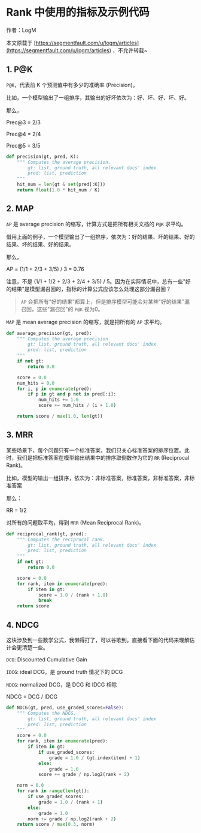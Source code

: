# Rank 中使用的指标及示例代码

作者：LogM

本文原载于 [https://segmentfault.com/u/logm/articles](https://segmentfault.com/u/logm/articles) ，不允许转载~

## 1. P@K

`P@K`，代表前 K 个预测值中有多少的准确率 (Precision)。

比如，一个模型输出了一组排序，其输出的好坏依次为：好、坏、好、坏、好。

那么，

Prec@3 = 2/3

Prec@4 = 2/4

Prec@5 = 3/5

```python
def precision(gt, pred, K):
    """ Computes the average precision.
        gt: list, ground truth, all relevant docs' index
        pred: list, prediction
    """
    hit_num = len(gt & set(pred[:K]))
    return float(1.0 * hit_num / K)
```

## 2. MAP

`AP` 是 average precision 的缩写，计算方式是把所有相关文档的 `P@K` 求平均。

借用上面的例子，一个模型输出了一组排序，依次为：好的结果、坏的结果、好的结果、坏的结果、好的结果。

那么，

AP = (1/1 + 2/3 + 3/5) / 3 = 0.76

注意，不是 (1/1 + 1/2 + 2/3 + 2/4 + 3/5) / 5。因为在实际情况中，总有一些"好的结果"是模型漏召回的，指标的计算公式应该怎么处理这部分漏召回？

> `AP` 会把所有"好的结果"都算上，但是排序模型可能会对某些"好的结果"漏召回，这些"漏召回"的 `P@K` 视为0。

`MAP` 是 mean average precision 的缩写，就是把所有的 `AP` 求平均。

```python
def average_precision(gt, pred):
    """ Computes the average precision.
        gt: list, ground truth, all relevant docs' index
        pred: list, prediction
    """
    if not gt:
        return 0.0

    score = 0.0
    num_hits = 0.0
    for i, p in enumerate(pred):
        if p in gt and p not in pred[:i]:
            num_hits += 1.0
            score += num_hits / (i + 1.0)

    return score / max(1.0, len(gt))
```

## 3. MRR

某些场景下，每个问题只有一个标准答案，我们只关心标准答案的排序位置。此时，我们是把标准答案在模型输出结果中的排序取倒数作为它的 `RR` (Reciprocal Rank)。

比如，模型的输出一组排序，依次为：非标准答案，标准答案，非标准答案，非标准答案

那么：

RR = 1/2

对所有的问题取平均，得到 `MRR` (Mean Reciprocal Rank)。

```python
def reciprocal_rank(gt, pred):
    """ Computes the reciprocal rank.
        gt: list, ground truth, all relevant docs' index
        pred: list, prediction
    """
    if not gt:
        return 0.0

    score = 0.0
    for rank, item in enumerate(pred):
        if item in gt:
            score = 1.0 / (rank + 1.0)
            break
    return score
```

## 4. NDCG

这块涉及到一些数学公式，我懒得打了，可以谷歌到。直接看下面的代码来理解估计会更清楚一些。

`DCG`: Discounted Cumulative Gain 

`IDCG`: ideal DCG，是 ground truth 情况下的 DCG

`NDCG`: normalized DCG，是 DCG 和 IDCG 相除

NDCG = DCG / IDCG

```python
def NDCG(gt, pred, use_graded_scores=False):
    """ Computes the NDCG.
        gt: list, ground truth, all relevant docs' index
        pred: list, prediction
    """
    score = 0.0
    for rank, item in enumerate(pred):
        if item in gt:
            if use_graded_scores:
                grade = 1.0 / (gt.index(item) + 1)
            else:
                grade = 1.0
            score += grade / np.log2(rank + 2)

    norm = 0.0
    for rank in range(len(gt)):
        if use_graded_scores:
            grade = 1.0 / (rank + 1)
        else:
            grade = 1.0
        norm += grade / np.log2(rank + 2)
    return score / max(0.3, norm)
```
